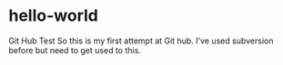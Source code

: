 # hello-world
Git Hub Test
So this is my first attempt at Git hub. I've used subversion before but need to get used to this.
